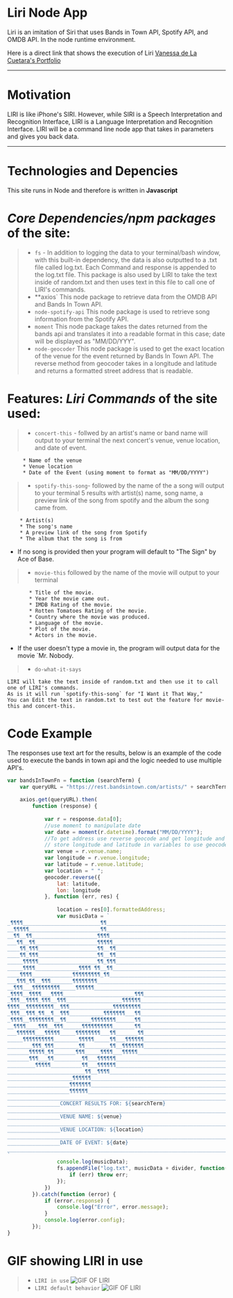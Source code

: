 # **Liri Node App**

Liri is an imitation of Siri that uses Bands in Town API, Spotify API, and OMDB API. In the node runtime environment.

Here is a direct link that shows the execution of Liri [Vanessa de La Cuetara's Portfolio](http://delacue.com/portfolio/)

---

# **Motivation**

LIRI is like iPhone's SIRI. However, while SIRI is a Speech Interpretation and Recognition Interface, LIRI is a Language Interpretation and Recognition Interface. LIRI will be a command line node app that takes in parameters and gives you back data.

---

# **Technologies and Depencies**

This site runs in Node and therefore is written in **Javascript**

# _Core Dependencies/npm packages_ of the site:

> - `fs` - In addition to logging the data to your terminal/bash window, with this built-in dependency, the data is also outputted to a .txt file called log.txt. Each Command and response is appended to the log.txt file. This package is also used by LIRI to take the text inside of random.txt and then uses text in this file to call one of LIRI's commands.
> - \*\*axios` This node package to retrieve data from the OMDB API and Bands In Town API.
> - `node-spotify-api` This node package is used to retrieve song information from the Spotify API.
> - `moment` This node package takes the dates returned from the bands api and translates it into a readable format in this case; date will be displayed as "MM/DD/YYY".
> - `node-geocoder` This node package is used to get the exact location of the venue for the event returned by Bands In Town API. The reverse method from geocoder takes in a longitude and latitude and returns a formatted street address that is readable. 

# Features: _Liri Commands_ of the site used:

> - `concert-this` - follwed by an artist's name or band name will output to your terminal the next concert's venue, venue location, and date of event.
```
     * Name of the venue
     * Venue location
     * Date of the Event (using moment to format as "MM/DD/YYYY")
```

> - `spotify-this-song`- followed by the name of the a song will output to your terminal 5 results with artist(s) name, song name, a preview link of the song from spotify and the album the song came from.
```  
    * Artist(s)
    * The song's name
    * A preview link of the song from Spotify
    * The album that the song is from
```
* If no song is provided then your program will default to "The Sign" by Ace of Base.

> - `movie-this` followed by the name of the movie will output to your terminal 
```
       * Title of the movie.
       * Year the movie came out.
       * IMDB Rating of the movie.
       * Rotten Tomatoes Rating of the movie.
       * Country where the movie was produced.
       * Language of the movie.
       * Plot of the movie.
       * Actors in the movie.
```

* If the user doesn't type a movie in, the program will output data for the movie `Mr. Nobody.

> - `do-what-it-says` 
``` 
LIRI will take the text inside of random.txt and then use it to call one of LIRI's commands.
As is it will run `spotify-this-song` for "I Want it That Way,"
You can Edit the text in random.txt to test out the feature for movie-this and concert-this.
```

# **Code Example**
The responses use text art for the results, below is an example of the code used to execute the bands in town api and the logic needed to use multiple API's.
```js
var bandsInTownFn = function (searchTerm) {
    var queryURL = "https://rest.bandsintown.com/artists/" + searchTerm + "/events?app_id=codingbootcamp"
    
    axios.get(queryURL).then(
        function (response) {
            
            var r = response.data[0];
            //use moment to manipulate date
            var date = moment(r.datetime).format("MM/DD/YYYY");
            //To get address use reverse geocode and get longitude and latitude from bands in town response
            // store longitude and latitude in variables to use geocoder reverse lookup
            var venue = r.venue.name;
            var longitude = r.venue.longitude;
            var latitude = r.venue.latitude;
            var location = " ";
            geocoder.reverse({
                lat: latitude,
                lon: longitude
            }, function (err, res) {
                
                location = res[0].formattedAddress;
                var musicData = `
_¶¶¶¶_________________________¶¶_________________________________________________________
__¶¶¶¶¶_______________________¶¶_________________________________________________________
__¶¶__¶¶_____________________¶¶¶¶________________________________________________________
___¶¶__¶¶____________________¶¶¶¶¶_______________________________________________________
____¶¶_¶¶¶___________________¶¶__¶¶______________________________________________________
____¶¶_¶¶¶___________________¶¶__¶¶______________________________________________________
_____¶¶¶¶¶___________________¶¶_¶¶¶______________________________________________________
_____¶¶¶¶______________¶¶¶¶ ¶¶__¶¶_______________________________________________________
____¶¶¶¶_____________¶¶¶¶¶¶¶¶¶_¶¶________________________________________________________
___¶¶¶_¶¶__¶¶¶_______¶¶¶¶¶¶¶¶____________________________________________________________
__¶¶¶___¶¶¶¶¶¶¶¶¶_____¶¶¶¶¶¶_____________________________________________________________
_¶¶¶¶__¶¶¶¶___¶¶¶¶_______________________¶¶¶_____________________________________________
_¶¶¶__¶¶¶¶_¶¶¶__¶¶¶__________________¶¶¶¶¶¶______________________________________________
¶¶¶¶__¶¶¶¶¶¶¶¶¶__¶¶¶______________¶¶¶¶¶¶¶¶¶______________________________________________
_¶¶¶__¶¶¶_¶¶__¶__¶¶¶___________¶¶¶¶¶¶¶___¶¶______________________________________________
_¶¶¶¶__¶¶¶¶¶¶¶¶__¶¶________¶¶¶¶¶¶¶¶______¶¶______________________________________________
__¶¶¶¶____¶¶¶__¶¶¶______¶¶¶¶¶¶¶¶¶¶_______¶¶______________________________________________
___¶¶¶¶¶¶___¶¶¶¶¶_____¶¶¶¶¶¶¶¶___¶¶_______¶¶_____________________________________________
_____¶¶¶¶¶¶¶¶¶¶________¶¶¶¶¶_____¶¶___¶¶¶¶¶¶_____________________________________________
________¶¶¶_¶¶¶________¶¶________¶¶__¶¶¶¶¶¶¶_____________________________________________
_______¶¶¶¶¶_¶¶_______¶¶¶_____¶¶¶¶___¶¶¶¶¶_______________________________________________
_______¶¶¶___¶¶_________¶¶___¶¶¶¶¶¶______________________________________________________
_________¶¶¶¶¶__________¶¶___¶¶¶¶¶¶______________________________________________________
_________________________¶¶__¶¶¶¶________________________________________________________
_____________________¶¶¶¶¶¶______________________________________________________________
____________________¶¶¶¶¶¶¶______________________________________________________________
____________________¶¶¶¶¶¶_______________________________________________________________
_________________________________________________________________________________________
_________________CONCERT RESULTS FOR: ${searchTerm}
_________________________________________________________________________________________
_________________VENUE NAME: ${venue}
_________________________________________________________________________________________
_________________VENUE LOCATION: ${location}
_________________________________________________________________________________________
_________________DATE OF EVENT: ${date}
_________________________________________________________________________________________
`
                console.log(musicData);
                fs.appendFile("log.txt", musicData + divider, function(err) {
                    if (err) throw err;
                });
            })
        }).catch(function (error) {
            if (error.response) {
                console.log("Error", error.message);
            }
            console.log(error.config);
        });
}
```
# **GIF showing LIRI in use**
> - `LIRI in use` 
![GIF OF LIRI](assets/images/portfolioFullPage.png "LIRI GIF")
> - `LIRI default behavior` 
![GIF OF LIRI](assets/images/portfolioFullPage.png "LIRI GIF")

